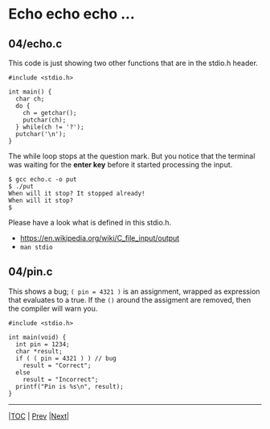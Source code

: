 # Echo echo echo ...

## 04/echo.c

This code is just showing two other functions that are in the stdio.h header.

```
#include <stdio.h>

int main() {
  char ch;
  do {
    ch = getchar();
    putchar(ch);
  } while(ch != '?');
  putchar('\n');
}
```

The while loop stops at the question mark. But you notice that the terminal
was waiting for the **enter key** before it started processing the input.

```
$ gcc echo.c -o put
$ ./put
When will it stop? It stopped already!
When will it stop?
$
```

Please have a look what is defined in this stdio.h.
* https://en.wikipedia.org/wiki/C_file_input/output
* `man stdio`



## 04/pin.c

This shows a bug; `( pin = 4321 )` is an assignment, wrapped as expression that evaluates to a true. If the `()` around the 
assigment are removed, then the compiler will warn you.

```
#include <stdio.h>

int main(void) {
  int pin = 1234;
  char *result;
  if ( ( pin = 4321 ) ) // bug
    result = "Correct";
  else 
    result = "Incorrect";
  printf("Pin is %s\n", result);
}
```

---
|[TOC](../../README.md) | [Prev](../03/README.md) |[Next](../05/README.md)|